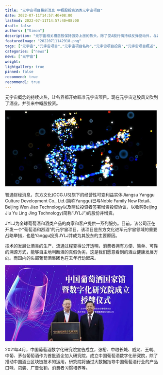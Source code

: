 ```yaml
---
title: "元宇宙项目最新消息 中概股投资酒类元宇宙项目"
date: 2022-07-11T14:57:40+08:00
lastmod: 2022-07-11T14:57:40+08:00
draft: false
authors: ["Simon"]
description: "元宇宙相关概念股保持强势上涨的势头，除了受A股行情持续反弹驱动外，与近日元宇宙相关的利好消息面频发或许有关。"
featuredImage: "20220711142918.png"
tags: ["元宇宙","元宇宙项目","元宇宙项目名称","元宇宙项目投资","元宇宙项目概述","中概股元宇宙项目"]
categories: ["news"]
news: ["元宇宙"]
weight: 
lightgallery: true
pinned: false
recommend: true
recommend1: true
---
```


元宇宙概念的持续火热，让各界都开始瞄准元宇宙项目。现在元宇宙这股风又吹到了酒业，并引来中概股投资。

![配图](20220711142918.png)

智通财经消息，东方文化(OCG.US)旗下的经营性可变利益实体Jiangsu Yanggu Culture Development Co., Ltd.(简称Yanggu)已与Noble Family New Retail、Beijing Wen Jiao Technology以及两位投资者签署增资投资协议，以收购Beijing Jiu Yu Ling Jing Technology(简称“JYLJ”)的股份并增资。

JYLJ为全球葡萄酒和酒类产品的商家和客户提供一系列服务。目前，该公司正在开发一个“葡萄酒和烈酒”的元宇宙项目，该项目是东方文化进军元宇宙领域的重要战略举措，也是Yanggu投资JYLJ并成为其股东的主要原因。

技术的发展让酒类的生产、流通过程变得公开透明，消费者拥有方便、简单、可靠的溯源方式，能够自主地判断酒的真假伪劣，这是我们愿意看到的酒业健康发展方向。而国内的头部葡萄酒集团也在去年行动起来。

![配图](20220711143351.png)

2021年4月，中国葡萄酒数字化研究院宣告成立，张裕、中粮长城、威龙、王朝、中葡、茅台葡萄酒作为首批酒企加入研究院。成立中国葡萄酒数字化研究院，除了推动中国酒业区块链技术的运用，研究院将通过大数据指导中国葡萄酒行业的产品口味、包装、广告营销，消费者习惯培养等。